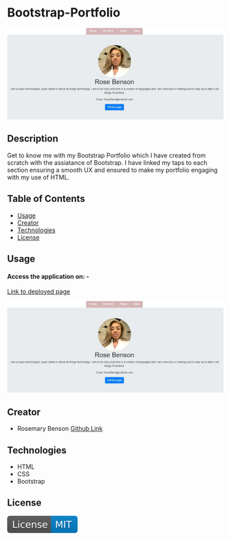 # Bootstrap-Portfolio

![Bootstrap Portfolio](./images/newPortfoliopic.JPG)

## Description

Get to know me with my Bootstrap Portfolio which I have created from scratch with the assiatance of Bootstrap.
I have linked my taps to each section ensuring a smooth UX and ensured to make my portfolio engaging with my use of HTML.


## Table of Contents 

- [Usage](#usage)
- [Creator](#creator)
- [Technologies](#technologies)
- [License](#license)

## Usage

#### Access the application on: - 

[Link to deployed page](https://rosebenson.github.io/Bootstrap-Portfolio/)

![Bootstrap Portfolio landing page](./images/newPortfoliopic.JPG)



## Creator

- Rosemary Benson [Github Link](https://github.com/RoseBenson)


## Technologies 

- HTML
- CSS
- Bootstrap




## License

![MIT License](./images/License-MIT-blue.svg)


